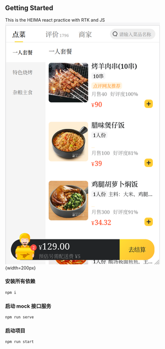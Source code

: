 ## Getting Started

This is the HEIMA react practice with RTK and JS
![uipicture](https://github.com/Yunshasha/meituan_cart/blob/main/public/ui.png){width=200px}

### 安装所有依赖

```bash
npm i
```

### 启动 mock 接口服务

```bash
npm run serve
```

### 启动项目

```bash
npm run start

```
